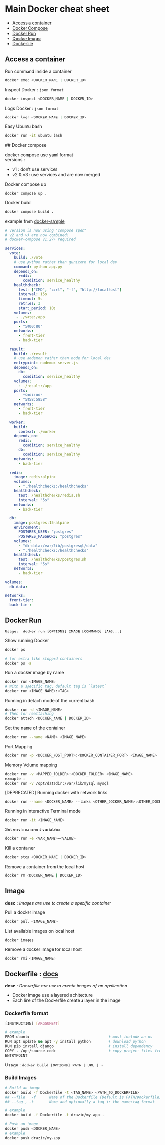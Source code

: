# Main Docker cheat sheet

- [Access a container](#ac)
- [Docker Compose](#dc)
- [Docker Run](#dr)
- [Docker Image](#di)
- [Dockerfile](#df)

<a name="ac"/>

## Access a container

Run command inside a container
```bash
docker exec <DOCKER_NAME | DOCKER_ID>
```

Inspect Docker : `json format`
```bash
docker inspect <DOCKER_NAME | DOCKER_ID>
```

Logs Docker : `json format`
```bash
docker logs <DOCKER_NAME | DOCKER_ID>
```

Easy Ubuntu bash
```bash
docker run -it ubuntu bash
```

<a name="dc"/>
## Docker compose

docker compose use yaml format \
versions : 
 - v1 : don't use services
 - v2 & v3 : use services and are now merged

Docker compose up
```bash
docker compose up .
```

Docker build
```bash
docker compose build .
```

example from [docker-sample](https://github.com/dockersamples/example-voting-app)
```yml
# version is now using "compose spec"
# v2 and v3 are now combined!
# docker-compose v1.27+ required

services:
  vote:
    build: ./vote
    # use python rather than gunicorn for local dev
    command: python app.py
    depends_on:
      redis:
        condition: service_healthy
    healthcheck: 
      test: ["CMD", "curl", "-f", "http://localhost"]
      interval: 15s
      timeout: 5s
      retries: 3
      start_period: 10s
    volumes:
     - ./vote:/app
    ports:
      - "5000:80"
    networks:
      - front-tier
      - back-tier

  result:
    build: ./result
    # use nodemon rather than node for local dev
    entrypoint: nodemon server.js
    depends_on:
      db:
        condition: service_healthy 
    volumes:
      - ./result:/app
    ports:
      - "5001:80"
      - "5858:5858"
    networks:
      - front-tier
      - back-tier

  worker:
    build:
      context: ./worker
    depends_on:
      redis:
        condition: service_healthy 
      db:
        condition: service_healthy 
    networks:
      - back-tier

  redis:
    image: redis:alpine
    volumes:
      - "./healthchecks:/healthchecks"
    healthcheck:
      test: /healthchecks/redis.sh
      interval: "5s"
    networks:
      - back-tier

  db:
    image: postgres:15-alpine
    environment:
      POSTGRES_USER: "postgres"
      POSTGRES_PASSWORD: "postgres"
    volumes:
      - "db-data:/var/lib/postgresql/data"
      - "./healthchecks:/healthchecks"
    healthcheck:
      test: /healthchecks/postgres.sh
      interval: "5s"
    networks:
      - back-tier

volumes:
  db-data:

networks:
  front-tier:
  back-tier:
```

<a name="dr"/>

## Docker Run

`Usage:  docker run [OPTIONS] IMAGE [COMMAND] [ARG...]`

Show running Docker
```bash
docker ps

# for extra like stopped containers
docker ps -a
```

Run a docker image by name
```bash
docker run <IMAGE_NAME>
# With a specific tag, default tag is `latest`
docker run <IMAGE_NAME>:<TAG>
```

Running in detach mode of the current bash
```bash
docker run -d <IMAGE_NAME>
# Then for reattaching
docker attach <DOCKER_NAME | DOCKER_ID>
```

Set the name of the container
```bash
docker run --name <NAME> <IMAGE_NAME>
```

Port Mapping
```bash
docker run -p <DOCKER_HOST_PORT>:<DOCKER_CONTAINER_PORT> <IMAGE_NAME>
```

Memory Volume mapping
```bash
docker run -v <MAPPED_FOLDER>:<DOCKER_FOLDER> <IMAGE_NAME>
exmaple :
docker run -v /opt/datadir:/var/lib/mysql mysql
```

[DEPRECATED] Running docker with network links
```bash
docker run --name <DOCKER_NAME> --links <OTHER_DOCKER_NAME>:<OTHER_DOCKER_NAME> <IMAGE_NAME>
```

Running in Interactive Terminal mode
```bash
docker run -it <IMAGE_NAME>
```

Set envirnonment variables
```bash
docker run -e <VAR_NAME>=<VALUE>
```

Kill a container
```bash
docker stop <DOCKER_NAME | DOCKER_ID>
```

Remove a container from the local host
```bash
docker rm <DOCKER_NAME | DOCKER_ID>
```

<a name="di"/>

## Image

**desc** : *Images are use to create a specific container*

Pull a docker image
```bash
docker pull <IMAGE_NAME>
```

List available images on local host
```bash
docker images
```

Remove a docker image for local host
```bash
docker rmi <IMAGE_NAME>
```

<a name="df"/>

## Dockerfile : [docs](https://docs.docker.com/engine/reference/commandline/build/)

**desc** : *Dockerfile are use to create images of an application*

 - Docker image use a layered achitecture
 - Each line of the Dockerfile create a layer in the image

### Dockerfile format
```bash
[INSTRUCTION] [ARGGUMENT]

# example
FROM ubuntu                                    # must include an os
RUN apt update && apt -y install python        # download python
RUN pip install django                         # install dependency
COPY . /opt/source-code                        # copy project files from host to image
ENTRYPOINT 
```

Usage : `docker build [OPTIONS] PATH | URL | -`

### Build Images
```bash
# Build an image
docker build -f Dockerfile -t <TAG_NAME> <PATH_TO_DOCKERFILE>
## --file , -f		Name of the Dockerfile (Default is PATH/Dockerfile)
## --tag , -t		Name and optionally a tag in the name:tag format

# example
docker build -f Dockerfile -t drazic/my-app .

# Push an image
docker push <DOCKER_NAME>
# example
docker push drazic/my-app
```
